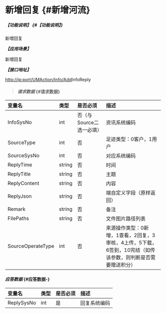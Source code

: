 # 新增回复 {#新增河流}

##### _【功能说明】_ {#【功能说明】}

新增回复

_**【应用场景】**_

新增回复

_**【接口地址】**_

[http://ip:port/UMAction/Info/Add](http://ip:port/HMAction/River/AddRiver)InfoReply

> #### _请求数据_ {#请求数据}

| 变量名 | 类型 | 是否必须 | 描述 |
| :--- | :--- | :--- | :--- |
| InfoSysNo | int | 否（与Source二选一必填） | 资讯系统编码 |
| SourceType | int | 否 | 足迹类型：0客户，1用户 |
| SourceSysNo | int | 否 | 对应系统编码 |
| ReplyTime | string | 否 | 时间 |
| ReplyTitle | string | 否 | 主题 |
| ReplyContent | string | 否 | 内容 |
| ReplyJson | string | 否 | 端自定义字段（原样返回） |
| Remark | string | 否 | 备注 |
| FilePaths | string | 否 | 文件图片路径列表 |
| SourceOperateType | int | 否 | 来源操作类型：0新增，1查看，2回复，3审核，4上传，5下载，6签到，10完结（如传该参数，则判断是否需要赠送积分） |

#### _应答数据_ {#应答数据-}

| 变量名 | 类型 | 是否必须 | 描述 |
| :--- | :--- | :--- | :--- |
| ReplySysNo | int | 是 | 回复系统编码 |



